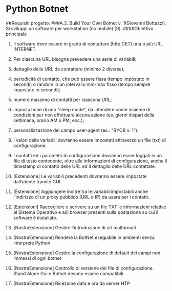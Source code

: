 # Python Botnet 

##Requisiti progetto: 
###A.2. Build Your Own Botnet v. 1(Giovanni Bottazzi).
Si sviluppi un software per workstation (no mobile) [9].
####Obiettivo principale
1. Il software deve essere in grado di contattare (http GET) una o più URL
INTERNET. 
2. Per ciascuna URL bisogna prevedere una serie di variabili:

  2. dettaglio delle URL da contattare (minimo 2 diverse);
  3. periodicità di contatto, che può essere fissa (tempo impostato in secondi)
o random in un intervallo min-max fisso (tempo sempre impostato in
secondi);
  3. numero massimo di contatti per ciascuna URL;
  4. impostazione di uno “sleep mode”, da intendere come insieme di
condizioni per non effettuare alcuna azione (es. giorni dispari della
settimana, orario AM o PM, ecc.);
  5. personalizzazione del campo user-agent (es.: “BYOB v. 1”).

6. I valori delle variabili dovranno essere impostati attraverso un file (txt) di
configurazione.
7. I contatti ed i parametri di configurazione dovranno esser loggati in un file di
testo contenente, oltre alle informazioni di configurazione, anche il timestamp di
contatto delle URL ed il dettaglio delle URL contattate.



8. [Estensione] Le variabili precedenti dovranno essere impostate dall’utente tramite GUI.
9. [Estensione] Aggiungere inoltre tra le variabili impostabili anche l’indirizzo di un proxy
pubblico (URL o IP) da usare per i contatti.
10. [Estensioni] Raccogliere e scrivere su un file TXT le informazioni relative al Sistema
Operativo e al/i browser presenti sulla postazione su cui il software è installato.

11. [NostraEstensione] Gestire l'introduzione di url malformati
12. [NostraEstensione] Rendere la BotNet eseguibile in ambienti senza interprete Python
13. [NostraEstensione] Gestire la configurazione di default dei campi non immessi di ogni botnet
14. [NostraEstensione] Controllo di versione del file di configurazione. Stand Alone Gui e Botnet devono essere compatibili
15. [NostraEstensione] Ricezione data e ora da server NTP
